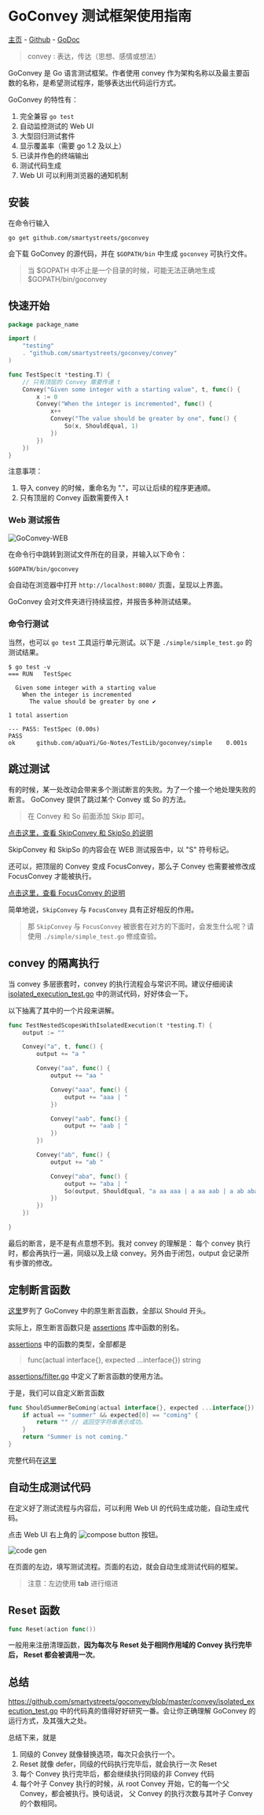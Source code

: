 # GoConvey 测试框架使用指南

[主页](http://goconvey.co/) -
[Github](https://github.com/smartystreets/goconvey) -
[GoDoc](https://godoc.org/github.com/smartystreets/goconvey#pkg-subdirectories)

> convey :
> 表达，传达（思想、感情或想法）

GoConvey 是 Go 语言测试框架。作者使用 convey 作为架构名称以及最主要函数的名称，是希望测试程序，能够表达出代码运行方式。

GoConvey 的特性有：

1. 完全兼容 `go test`
1. 自动监控测试的 Web UI
1. 大型回归测试套件
1. 显示覆盖率（需要 go 1.2 及以上）
1. 已读并作色的终端输出
1. 测试代码生成
1. Web UI 可以利用浏览器的通知机制

## 安装

在命令行输入

```shell
go get github.com/smartystreets/goconvey
```

会下载 GoConvey 的源代码，并在 `$GOPATH/bin` 中生成 `goconvey` 可执行文件。

> 当 $GOPATH 中不止是一个目录的时候，可能无法正确地生成 $GOPATH/bin/goconvey

## 快速开始

```go
package package_name

import (
    "testing"
    . "github.com/smartystreets/goconvey/convey"
)

func TestSpec(t *testing.T) {
    // 只有顶层的 Convey 需要传递 t
    Convey("Given some integer with a starting value", t, func() {
        x := 0
        Convey("When the integer is incremented", func() {
            x++
            Convey("The value should be greater by one", func() {
                So(x, ShouldEqual, 1)
            })
        })
    })
}
```

注意事项：

1. 导入 convey 的时候，重命名为 "."，可以让后续的程序更通顺。
1. 只有顶层的 Convey 函数需要传入 t

### Web 测试报告

![GoConvey-WEB](GoConvey-WEB.webp)

在命令行中跳转到测试文件所在的目录，并输入以下命令：

```shell
$GOPATH/bin/goconvey
```

会自动在浏览器中打开 `http://localhost:8080/` 页面，呈现以上界面。

GoConvey 会对文件夹进行持续监控，并报告多种测试结果。

### 命令行测试

当然，也可以 `go test` 工具运行单元测试。以下是 `./simple/simple_test.go` 的测试结果。

```shell
$ go test -v
=== RUN   TestSpec

  Given some integer with a starting value
    When the integer is incremented
      The value should be greater by one ✔

1 total assertion

--- PASS: TestSpec (0.00s)
PASS
ok      github.com/aQuaYi/Go-Notes/TestLib/goconvey/simple    0.001s
```

## 跳过测试

有的时候，某一处改动会带来多个测试断言的失败。为了一个接一个地处理失败的断言。 GoConvey 提供了跳过某个 Convey 或 So 的方法。

> 在 Convey 和 So 前面添加 Skip 即可。

[点击这里，查看 SkipConvey 和 SkipSo 的说明](https://godoc.org/github.com/smartystreets/goconvey/convey#SkipConvey)

SkipConvey 和 SkipSo 的内容会在 WEB 测试报告中，以 "S" 符号标记。

还可以，把顶层的 Convey 变成 FocusConvey，那么子 Convey 也需要被修改成 FocusConvey 才能被执行。

[点击这里，查看 FocusConvey 的说明](https://sourcegraph.com/-/godoc/refs?def=FocusConvey&pkg=github.com%2Fsmartystreets%2Fgoconvey%2Fconvey&repo=github.com%2Fsmartystreets%2Fgoconvey)

简单地说，`SkipConvey` 与 `FocusConvey` 具有正好相反的作用。

> 那 `SkipConvey` 与 `FocusConvey` 被嵌套在对方的下面时，会发生什么呢？请使用  `./simple/simple_test.go` 修成查验。

## convey 的隔离执行

当 convey 多层嵌套时，convey 的执行流程会与常识不同。建议仔细阅读 [isolated_execution_test.go](https://github.com/smartystreets/goconvey/blob/master/convey/isolated_execution_test.go) 中的测试代码，好好体会一下。

以下抽离了其中的一个片段来讲解。

```go
func TestNestedScopesWithIsolatedExecution(t *testing.T) {
    output := ""

    Convey("a", t, func() {
        output += "a "

        Convey("aa", func() {
            output += "aa "

            Convey("aaa", func() {
                output += "aaa | "
            })

            Convey("aab", func() {
                output += "aab | "
            })
        })

        Convey("ab", func() {
            output += "ab "

            Convey("aba", func() {
                output += "aba | "
                So(output, ShouldEqual, "a aa aaa | a aa aab | a ab aba | ")
            })
        })
    })

}
```

最后的断言，是不是有点意想不到。我对 convey 的理解是： 每个 convey 执行时，都会再执行一遍，同级以及上级 convey。另外由于闭包，output 会记录所有步骤的修改。

## 定制断言函数

[这里](https://godoc.org/github.com/smartystreets/goconvey/convey#pkg-variables)罗列了 GoConvey 中的原生断言函数，全部以 Should 开头。

实际上，原生断言函数只是 [assertions](https://github.com/smartystreets/assertions) 库中函数的别名。

[assertions](https://github.com/smartystreets/assertions) 中的函数的类型，全部都是

> func(actual interface{}, expected ...interface{}) string

[assertions/filter.go](https://github.com/smartystreets/assertions/blob/master/filter.go) 中定义了断言函数的使用方法。

于是，我们可以自定义断言函数

```go
func ShouldSummerBeComing(actual interface{}, expected ...interface{}) string {
    if actual == "summer" && expected[0] == "coming" {
        return "" // 返回空字符串表示成功。
    }
    return "Summer is not coming."
}
```

完整代码在[这里](summer/summer_test.go)

## 自动生成测试代码

在定义好了测试流程与内容后，可以利用 Web UI 的代码生成功能，自动生成代码。

点击 Web UI 右上角的 ![compose button](compose-button.png) 按钮。

![code gen](code-gen.png)

在页面的左边，填写测试流程。页面的右边，就会自动生成测试代码的框架。

> 注意：左边使用 **tab** 进行缩进

## Reset 函数

```go
func Reset(action func())
```

一般用来注册清理函数，**因为每次与 Reset 处于相同作用域的 Convey 执行完毕后， Reset 都会被调用一次**。

## 总结

<https://github.com/smartystreets/goconvey/blob/master/convey/isolated_execution_test.go> 中的代码真的值得好好研究一番。会让你正确理解 GoConvey 的运行方式，及其强大之处。

总结下来，就是

1. 同级的 Convey 就像替换选项，每次只会执行一个。
1. Reset 就像 defer，同级的代码执行完毕后，就会执行一次 Reset
1. 每个 Convey 执行完毕后，都会继续执行同级的非 Convey 代码
1. 每个叶子 Convey 执行的时候，从 root Convey 开始，它的每一个父 Convey，都会被执行。换句话说， 父 Convey 的执行次数与其叶子 Convey 的个数相同。
